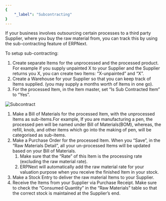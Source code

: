```yaml
---
{
	"_label": "Subcontracting"
}
---
```

If your business involves outsourcing certain processes to a third party Supplier, where you buy the raw material from, you can track this by using the sub-contracting feature of ERPNext.

To setup sub-contracting:

1. Create separate Items for the unprocessed and the processed product. For example if you supply unpainted X to your Supplier and the Supplier returns you X, you can create two Items: “X-unpainted” and “X”.
1. Create a Warehouse for your Supplier so that you can keep track of Items supplied. (you may supply a months worth of Items in one go).
1. For the processed Item, in the Item master, set “Is Sub Contracted Item” to “Yes”.



![Subcontract](img/subcontract.png)






1. Make a Bill of Materials for the processed Item, with the unprocessed Items as sub-items.For example, If you are manufacturing a pen, the processed pen will be named under Bill of Materials(BOM), whereas, the refill, knob, and other items which go into the making of pen, will be categorised as sub-items.
1. Make a Purchase Order for the processed Item. When you “Save”, in the “Raw Materials Detail”, all your un-processed Items will be updated based on your Bill of Materials.
	1. Make sure that the “Rate” of this Item is the processing rate (excluding the raw material rate).
	1. ERPNext will automatically add the raw material rate for your valuation purpose when you receive the finished Item in your stock. 
1. Make a Stock Entry to deliver the raw material Items to your Supplier.
1. Receive the Items from your Supplier via Purchase Receipt. Make sure to check the “Consumed Quantity” in the “Raw Materials” table so that the correct stock is maintained at the Supplier’s end.
